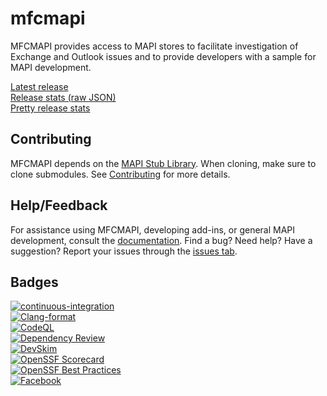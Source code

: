 # mfcmapi

MFCMAPI provides access to MAPI stores to facilitate investigation of Exchange and Outlook issues and to provide developers with a sample for MAPI development.

[Latest release](https://github.com/microsoft/mfcmapi/releases/latest)  
[Release stats (raw JSON)](https://api.github.com/repos/microsoft/mfcmapi/releases/latest)  
[Pretty release stats](https://somsubhra.github.io/github-release-stats/?username=microsoft&repository=mfcmapi&page=1&per_page=5)

## Contributing

MFCMAPI depends on the [MAPI Stub Library](https://github.com/microsoft/MAPIStubLibrary). When cloning, make sure to clone submodules. See [Contributing](CONTRIBUTING.md) for more details.

## Help/Feedback

For assistance using MFCMAPI, developing add-ins, or general MAPI development, consult the [documentation](docs/Documentation.md). Find a bug? Need help? Have a suggestion? Report your issues through the [issues tab](https://github.com/microsoft/mfcmapi/issues).  

## Badges

[![continuous-integration](https://github.com/microsoft/mfcmapi/actions/workflows/github-ci.yml/badge.svg)](https://github.com/microsoft/mfcmapi/actions/workflows/github-ci.yml)  
[![Clang-format](https://github.com/microsoft/mfcmapi/actions/workflows/clang.yml/badge.svg)](https://github.com/microsoft/mfcmapi/actions/workflows/clang.yml)  
[![CodeQL](https://github.com/microsoft/mfcmapi/actions/workflows/codeql.yml/badge.svg)](https://github.com/microsoft/mfcmapi/actions/workflows/codeql.yml)  
[![Dependency Review](https://github.com/microsoft/mfcmapi/actions/workflows/dependency-review.yml/badge.svg)](https://github.com/microsoft/mfcmapi/actions/workflows/dependency-review.yml)  
[![DevSkim](https://github.com/microsoft/mfcmapi/actions/workflows/devskim.yml/badge.svg)](https://github.com/microsoft/mfcmapi/actions/workflows/devskim.yml)  
[![OpenSSF
Scorecard](https://api.securityscorecards.dev/projects/github.com/microsoft/mfcmapi/badge)](https://scorecard.dev/viewer/?uri=github.com%2Fmicrosoft%2Fmfcmapi)  
[![OpenSSF Best Practices](https://www.bestpractices.dev/projects/7901/badge)](https://www.bestpractices.dev/projects/7901)  
[![Facebook](https://badge.facebook.com/badge/26764016480.2776.1538253884.png)](https://www.facebook.com/MFCMAPI)